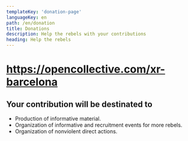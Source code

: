 ```yaml
---
templateKey: 'donation-page'
languageKey: en
path: /en/donation
title: Donations
description: Help the rebels with your contributions
heading: Help the rebels
---
```

# https://opencollective.com/xr-barcelona

## Your contribution will be destinated to

   - Production of informative material.
   - Organization of informative and recruitment events for more rebels.
   - Organization of nonviolent direct actions.

